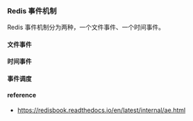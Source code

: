 ### Redis 事件机制

Redis 事件机制分为两种，一个文件事件、一个时间事件。

#### 文件事件



#### 时间事件



#### 事件调度



#### reference

* https://redisbook.readthedocs.io/en/latest/internal/ae.html



